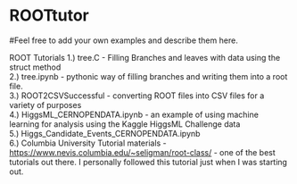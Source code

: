 # ROOTtutor
#Feel free to add your own examples and describe them here.

ROOT Tutorials 
1.) tree.C - Filling Branches and leaves with data using the struct method  
2.) tree.ipynb - pythonic way of filling branches and writing them into a root file.  
3.) ROOT2CSVSuccessful - converting ROOT files into CSV files for a variety of purposes  
4.) HiggsML_CERNOPENDATA.ipynb - an example of using machine learning for analysis using the Kaggle HiggsML Challenge data  
5.) Higgs_Candidate_Events_CERNOPENDATA.ipynb   
6.) Columbia University Tutorial materials - https://www.nevis.columbia.edu/~seligman/root-class/ 
    - one of the best tutorials out there. I personally followed this tutorial just when I was starting out. 
